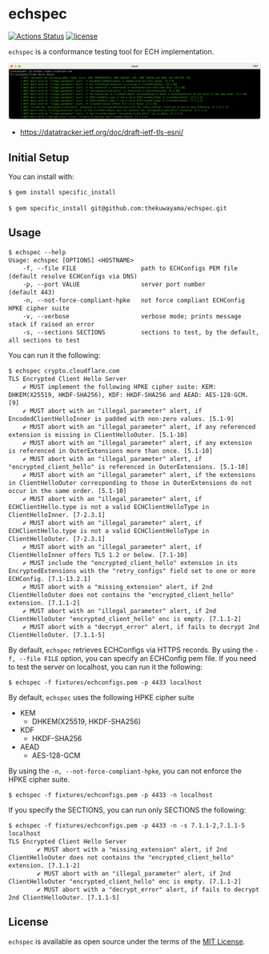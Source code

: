 # echspec

[![Actions Status](https://github.com/thekuwayama/echspec/actions/workflows/ci.yml/badge.svg)](https://github.com/thekuwayama/echspec/actions/workflows/ci.yml)
[![license](https://img.shields.io/badge/license-MIT-brightgreen.svg)](LICENSE.txt)

`echspec` is a conformance testing tool for ECH implementation.

![echspec demo](docs/echspec-demo.png)

- https://datatracker.ietf.org/doc/draft-ietf-tls-esni/

## Initial Setup

You can install with:

```sh-session
$ gem install specific_install

$ gem specific_install git@github.com:thekuwayama/echspec.git
```

## Usage

```sh-session
$ echspec --help
Usage: echspec [OPTIONS] <HOSTNAME>
    -f, --file FILE                  path to ECHConfigs PEM file       (default resolve ECHConfigs via DNS)
    -p, --port VALUE                 server port number                (default 443)
    -n, --not-force-compliant-hpke   not force compliant ECHConfig HPKE cipher suite
    -v, --verbose                    verbose mode; prints message stack if raised an error
    -s, --sections SECTIONS          sections to test, by the default, all sections to test
```

You can run it the following:

```sh-session
$ echspec crypto.cloudflare.com
TLS Encrypted Client Hello Server
	✔ MUST implement the following HPKE cipher suite: KEM: DHKEM(X25519, HKDF-SHA256), KDF: HKDF-SHA256 and AEAD: AES-128-GCM. [9]
	✔ MUST abort with an "illegal_parameter" alert, if EncodedClientHelloInner is padded with non-zero values. [5.1-9]
	✔ MUST abort with an "illegal_parameter" alert, if any referenced extension is missing in ClientHelloOuter. [5.1-10]
	✔ MUST abort with an "illegal_parameter" alert, if any extension is referenced in OuterExtensions more than once. [5.1-10]
	✔ MUST abort with an "illegal_parameter" alert, if "encrypted_client_hello" is referenced in OuterExtensions. [5.1-10]
	✔ MUST abort with an "illegal_parameter" alert, if the extensions in ClientHelloOuter corresponding to those in OuterExtensions do not occur in the same order. [5.1-10]
	✔ MUST abort with an "illegal_parameter" alert, if ECHClientHello.type is not a valid ECHClientHelloType in ClientHelloInner. [7-2.3.1]
	✔ MUST abort with an "illegal_parameter" alert, if ECHClientHello.type is not a valid ECHClientHelloType in ClientHelloOuter. [7-2.3.1]
	✔ MUST abort with an "illegal_parameter" alert, if ClientHelloInner offers TLS 1.2 or below. [7.1-10]
	✔ MUST include the "encrypted_client_hello" extension in its EncryptedExtensions with the "retry_configs" field set to one or more ECHConfig. [7.1-13.2.1]
	✔ MUST abort with a "missing_extension" alert, if 2nd ClientHelloOuter does not contains the "encrypted_client_hello" extension. [7.1.1-2]
	✔ MUST abort with an "illegal_parameter" alert, if 2nd ClientHelloOuter "encrypted_client_hello" enc is empty. [7.1.1-2]
	✔ MUST abort with a "decrypt_error" alert, if fails to decrypt 2nd ClientHelloOuter. [7.1.1-5]
```

By default, `echspec` retrieves ECHConfigs via HTTPS records. By using the `-f, --file FILE` option, you can specify an ECHConfig pem file. If you need to test the server on localhost, you can run it the following:

```sh-session
$ echspec -f fixtures/echconfigs.pem -p 4433 localhost
```

By default, `echspec` uses the following HPKE cipher suite

- KEM
  - DHKEM(X25519, HKDF-SHA256)
- KDF
  - HKDF-SHA256
- AEAD
  - AES-128-GCM

By using the `-n, --not-force-compliant-hpke`, you can not enforce the HPKE cipher suite.

```sh-session
$ echspec -f fixtures/echconfigs.pem -p 4433 -n localhost
```

If you specify the SECTIONS, you can run only SECTIONS the following:

```sh-session
$ echspec -f fixtures/echconfigs.pem -p 4433 -n -s 7.1.1-2,7.1.1-5 localhost
TLS Encrypted Client Hello Server
        ✔ MUST abort with a "missing_extension" alert, if 2nd ClientHelloOuter does not contains the "encrypted_client_hello" extension. [7.1.1-2]
        ✔ MUST abort with an "illegal_parameter" alert, if 2nd ClientHelloOuter "encrypted_client_hello" enc is empty. [7.1.1-2]
        ✔ MUST abort with a "decrypt_error" alert, if fails to decrypt 2nd ClientHelloOuter. [7.1.1-5]
```

## License

`echspec` is available as open source under the terms of the [MIT License](http://opensource.org/licenses/MIT).
